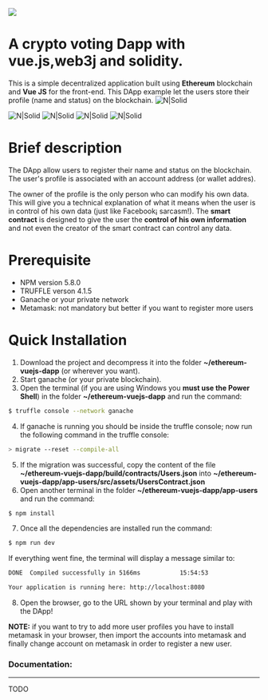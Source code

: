 [![][ButlerImage]][website] 


# A crypto voting Dapp with vue.js,web3j and solidity.

This is a simple decentralized application built using **Ethereum** blockchain and **Vue JS** for the front-end. This DApp example let the users store their profile (name and status) on the blockchain.
![N|Solid](https://github.com/weixuan2008/crypto-voting-master/blob/master/static/images/contract.PNG)

![N|Solid](https://github.com/weixuan2008/crypto-voting-master/blob/master/static/images/Summary.PNG)
![N|Solid](https://github.com/weixuan2008/crypto-voting-master/blob/master/static/images/vote.PNG)
![N|Solid](https://github.com/weixuan2008/crypto-voting-master/blob/master/static/images/vote-2.PNG)
![N|Solid](https://github.com/weixuan2008/crypto-voting-master/blob/master/static/images/vote-3.PNG)


# Brief description
The DApp allow users to register their name and status on the blockchain. The user's profile is associated with an account address (or wallet addres).

The owner of the profile is the only person who can modify his own data. This will give you a technical explanation of what it means when the user is in control of his own data (just like Facebook¡­ sarcasm!).
The **smart contract** is designed to give the user the **control of his own information** and not even the creator of the smart contract can control any data.

# Prerequisite
- NPM version 5.8.0
- TRUFFLE verson 4.1.5
- Ganache or your private network
- Metamask: not mandatory but better if you want to register more users

# Quick Installation
1) Download the project and decompress it into the folder **~/ethereum-vuejs-dapp** (or wherever you want).
2) Start ganache (or your private blockchain).
3) Open the terminal (if you are using Windows you **must use the Power Shell**) in the folder **~/ethereum-vuejs-dapp** and run the command:
```sh
$ truffle console --network ganache
```
4) If ganache is running you should be inside the truffle console; now run the following command in the truffle console:
```sh
> migrate --reset --compile-all
```
5) If the migration was successful, copy the content of the file **~/ethereum-vuejs-dapp/build/contracts/Users.json** into **~/ethereum-vuejs-dapp/app-users/src/assets/UsersContract.json**
6) Open another terminal in the folder **~/ethereum-vuejs-dapp/app-users** and run the command:
```sh
$ npm install
```
7) Once all the dependencies are installed run the command:
```sh
$ npm run dev
```
If everything went fine, the terminal will display a message similar to:
```sh
DONE  Compiled successfully in 5166ms           15:54:53

Your application is running here: http://localhost:8080
```
8) Open the browser, go to the URL shown by your terminal and play with the DApp!

**NOTE:** if you want to try to add more user profiles you have to install metamask in your browser, then import the accounts into metamask and finally change account on metamask in order to register a new user.


### Documentation:
-------------------
TODO




[ButlerImage]: https://github.com/weixuan2008/crypto-voting-master/blob/master/static/images/logo.png
[website]: https://github.com/weixuan2008/crypto-voting-master
